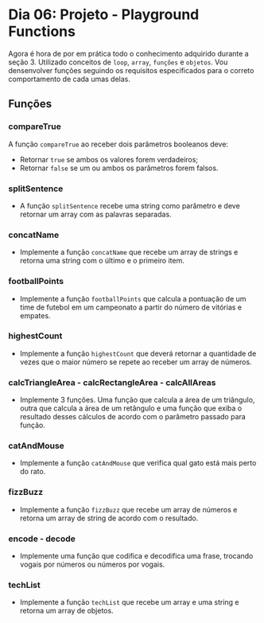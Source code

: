 # Dia 06: Projeto - Playground Functions

Agora é hora de por em prática todo o conhecimento adquirido durante a seção 3. Utilizado conceitos de `loop`, `array`, `funções` e `objetos`. Vou densenvolver funções seguindo os requisitos especificados para o correto comportamento de cada umas delas.

## Funções

###  compareTrue

A função `compareTrue` ao receber dois parâmetros booleanos deve:
- Retornar `true` se ambos os valores forem verdadeiros;
- Retornar `false` se um ou ambos os parâmetros forem falsos.

### splitSentence

- A função `splitSentence` recebe uma string como parâmetro e deve retornar um array com as palavras separadas.

### concatName

- Implemente a função `concatName` que recebe um array de strings e retorna uma string com o último e o primeiro item.

### footballPoints

- Implemente a função `footballPoints` que calcula a pontuação de um time de futebol em um campeonato a partir do número de vitórias e empates.

### highestCount

- Implemente a função `highestCount` que deverá retornar a quantidade de vezes que o maior número se repete ao receber um array de números.

### calcTriangleArea - calcRectangleArea - calcAllAreas

- Implemente 3 funções. Uma função que calcula a área de um triângulo, outra que calcula a área de um retângulo e uma função que exiba o resultado desses cálculos de acordo com o parâmetro passado para função.

### catAndMouse

- Implemente a função `catAndMouse` que verifica qual gato está mais perto do rato.

### fizzBuzz

- Implemente a função `fizzBuzz` que recebe um array de números e retorna um array de string de acordo com o resultado.

### encode - decode

- Implemente uma função que codifica e decodifica uma frase, trocando vogais por números ou números por vogais.

### techList

- Implemente a função `techList` que recebe um array e uma string e retorna um array de objetos.